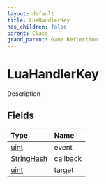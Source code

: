```yaml
---
layout: default
title: LuaHandlerKey
has_children: false
parent: Class
grand_parent: Game Reflection
---
```

# LuaHandlerKey
Description 

## Fields

| Type | Name |
|:----------|:--------------|
| [uint](/riftbreaker-wiki/docs/game-reflection/components/uint/) | event |
| [StringHash](/riftbreaker-wiki/docs/game-reflection/classes/string_hash/) | callback |
| [uint](/riftbreaker-wiki/docs/game-reflection/components/uint/) | target |

